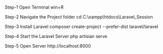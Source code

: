 Step-1 Open Terminal
win+R

Step-2 Navigate the Project folder
cd C:\xampp\htdocs\Laravel_Session

Step-3 Install Laravel 
composer create-project --prefer-dist laravel/laravel

Step-4 Start the Laravel Server
php artisian serve

Step-5 Open Server
http://localhost:8000
